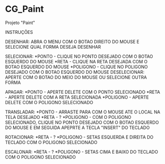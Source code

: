 # CG_Paint
Projeto "Paint"

INSTRUÇÕES

DESENHAR:
ABRA O MENU COM O BOTAO DIREITO DO MOUSE E SELECIONE QUAL FORMA DESEJA DESENHAR

SELECIONAR: 
*PONTO - CLIQUE NO PONTO DESEJADO COM O BOTAO ESQUERDO DO MOUSE
*RETA - CLIQUE NA RETA DESEJADA COM O BOTAO ESQUERDO DO MOUSE
*POLIGONO - CLIQUE NO POLIGONO DESEJADO COM O BOTAO ESQUERDO DO MOUSE
DESELECIONAR:
APERTE COM O BOTAO DO MEIO DO MOUSE OU SELECIONE OUTRA FORMA

APAGAR:
*PONTO - APERTE DELETE COM O PONTO SELECIONADO
*RETA - APERTE DELETE COM A RETA SELECIONADA
*POLIGONO - APERTE DELETE COM O POLIGONO SELECIONADO

TRANSLADAR:
*PONTO - ARRASTE PARA COM O MOUSE ATE O LOCAL NA TELA DESEJADO
*RETA - ?
*POLIGONO - COM O POLIGONO SELECIONADO, CLIQUE NO PONTO DESEJADO COM O BOTAO ESQUERDO DO MOUSE E EM SEGUIDA APEPRTE A TECLA "INSERT" DO TECLADO

ROTACIONAR:
*RETA - ?
*POLIGONO - SETAS ESQUERDA E DIREITA DO TECLADO COM O POLIGONO SELECIONADO

ESCALONAR:
*RETA - ?
*POLIGONO - SETAS CIMA E BAIXO DO TECLADO COM O POLIGONO SELECIONADO
